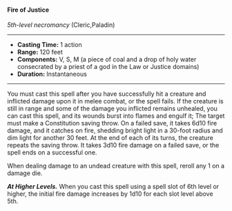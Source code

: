 #### Fire of Justice
*5th-level necromancy* (Cleric,Paladin)
___
- **Casting Time:** 1 action
- **Range:** 120 feet
- **Components:** V, S, M (a piece of coal and a drop of holy water consecrated by a priest of a god in the Law or Justice domains)
- **Duration:** Instantaneous
---
You must cast this spell after you have successfully hit a creature and inflicted damage upon it in melee combat, or the spell fails. If the creature is still in range and some of the damage you inflicted remains unhealed, you can cast this spell, and its wounds burst into flames and engulf it; The target must make a Constitution saving throw. On a failed save, it takes 6d10 fire damage, and it catches on fire, shedding bright light in a 30-foot radius and dim light for another 30 feet. At the end of each of its turns, the creature repeats the saving throw. It takes 3d10 fire damage on a failed save, or the spell ends on a successful one.

When dealing damage to an undead creature with this spell, reroll any 1 on a damage die.

***At Higher Levels.***  When you cast this spell using a spell slot of 6th level or higher, the initial fire damage increases by 1d10 for each slot level above 5th.
